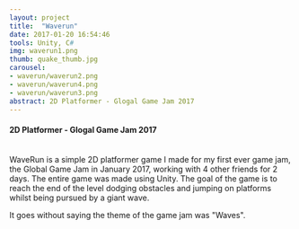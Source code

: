 ```yaml
---
layout: project
title:  "Waverun"
date: 2017-01-20 16:54:46
tools: Unity, C#
img: waverun1.png
thumb: quake_thumb.jpg
carousel:
- waverun/waverun2.png
- waverun/waverun4.png
- waverun/waverun3.png
abstract: 2D Platformer - Glogal Game Jam 2017
---
```

#### 2D Platformer - Glogal Game Jam 2017
<br>
WaveRun is a simple 2D platformer game I made for my first ever game jam, the Global Game Jam in January 2017, working with 4 other friends for 2 days. The entire game was made using Unity.
The goal of the game is to reach the end of the level dodging obstacles and jumping on platforms whilst being pursued by a giant wave.

It goes without saying the theme of the game jam was "Waves".
